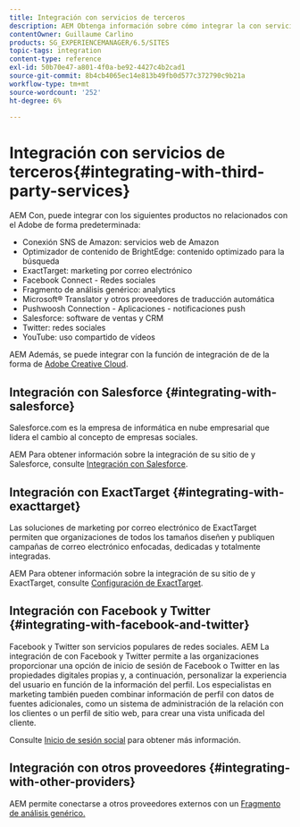 ```yaml
---
title: Integración con servicios de terceros
description: AEM Obtenga información sobre cómo integrar la con servicios de terceros.
contentOwner: Guillaume Carlino
products: SG_EXPERIENCEMANAGER/6.5/SITES
topic-tags: integration
content-type: reference
exl-id: 50b70e47-a801-4f0a-be92-4427c4b2cad1
source-git-commit: 8b4cb4065ec14e813b49fb0d577c372790c9b21a
workflow-type: tm+mt
source-wordcount: '252'
ht-degree: 6%

---
```


# Integración con servicios de terceros{#integrating-with-third-party-services}

AEM Con, puede integrar con los siguientes productos no relacionados con el Adobe de forma predeterminada:

* Conexión SNS de Amazon: servicios web de Amazon
* Optimizador de contenido de BrightEdge: contenido optimizado para la búsqueda
* ExactTarget: marketing por correo electrónico
* Facebook Connect - Redes sociales
* Fragmento de análisis genérico: analytics
* Microsoft® Translator y otros proveedores de traducción automática
* Pushwoosh Connection - Aplicaciones - notificaciones push
* Salesforce: software de ventas y CRM
* Twitter: redes sociales
* YouTube: uso compartido de vídeos
<!-- * Silverpop Engage - marketing automation, email, mobile, and social NO LONGER EXISTS; ITS REPLACEMENT IS UNKNOWN -->

AEM Además, se puede integrar con la función de integración de de la forma de [Adobe Creative Cloud](/help/assets/aem-cc-integration-best-practices.md).

## Integración con Salesforce {#integrating-with-salesforce}

Salesforce.com es la empresa de informática en nube empresarial que lidera el cambio al concepto de empresas sociales.

AEM Para obtener información sobre la integración de su sitio de y Salesforce, consulte [Integración con Salesforce](/help/sites-administering/salesforce.md).

<!-- THE INFORMATION BELOW APPEARS OBSOLETE; first URL is a 404. I could not find a suitable replacement for it.
## Integrating with Silverpop Engage {#integrating-with-silverpop-engage}

>[!NOTE]
>
>Silverpop Engage integration is not available out of the box. To integrate AEM with Silverpop Engage, [download the package](https://www.adobeaemcloud.com/content/marketplace/marketplaceProxy.html?packagePath=/content/companies/public/adobe/packages/aem620/product/cq-mcm-integrations-silverpop-content) from Package Share.

Silverpop Engage provides marketing automation, email, mobile, and social.

For information about integrating your AEM site and ExactTarget, see [Integrating with Silverpop Engage](/help/sites-administering/silverpop.md). -->

## Integración con ExactTarget {#integrating-with-exacttarget}

Las soluciones de marketing por correo electrónico de ExactTarget permiten que organizaciones de todos los tamaños diseñen y publiquen campañas de correo electrónico enfocadas, dedicadas y totalmente integradas.

AEM Para obtener información sobre la integración de su sitio de y ExactTarget, consulte [Configuración de ExactTarget](/help/sites-administering/exacttarget.md).

## Integración con Facebook y Twitter {#integrating-with-facebook-and-twitter}

Facebook y Twitter son servicios populares de redes sociales. AEM La integración de con Facebook y Twitter permite a las organizaciones proporcionar una opción de inicio de sesión de Facebook o Twitter en las propiedades digitales propias y, a continuación, personalizar la experiencia del usuario en función de la información del perfil. Los especialistas en marketing también pueden combinar información de perfil con datos de fuentes adicionales, como un sistema de administración de la relación con los clientes o un perfil de sitio web, para crear una vista unificada del cliente.

Consulte [Inicio de sesión social](/help/communities/social-login.md) para obtener más información.

## Integración con otros proveedores {#integrating-with-other-providers}

AEM permite conectarse a otros proveedores externos con un [Fragmento de análisis genérico.](/help/sites-administering/external-providers.md)
